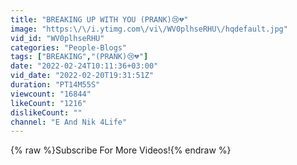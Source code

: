 ```yaml
---
title: "BREAKING UP WITH YOU (PRANK)😢💔"
image: "https:\/\/i.ytimg.com\/vi\/WV0plhseRHU\/hqdefault.jpg"
vid_id: "WV0plhseRHU"
categories: "People-Blogs"
tags: ["BREAKING","(PRANK)😢💔"]
date: "2022-02-24T10:11:36+03:00"
vid_date: "2022-02-20T19:31:51Z"
duration: "PT14M55S"
viewcount: "16844"
likeCount: "1216"
dislikeCount: ""
channel: "E And Nik 4Life"
---
```

{% raw %}Subscribe For More Videos!{% endraw %}
